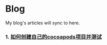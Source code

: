 # Blog
My blog's articles will sync to here.

### 1. [如何创建自己的cocoapods项目并测试](https://github.com/TravelC/Blog/blob/master/如何创建自己的cocoapods项目并测试.md)

